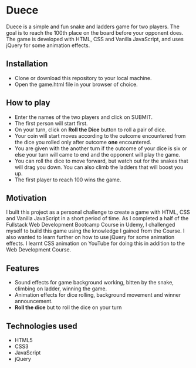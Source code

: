 # Duece

Duece is a simple and fun snake and ladders game for two players. The goal is to reach the 100th place on the board before your opponent does. The game is developed with HTML, CSS and Vanilla JavaScript, and uses jQuery for some animation effects.

## Installation

- Clone or download this repository to your local machine.
- Open the game.html file in your browser of choice.

## How to play

- Enter the names of the two players and click on SUBMIT.
- The first person will start first.
- On your turn, click on **Roll the Dice** button to roll a pair of dice. 
- Your coin will start moves according to the outcome encountered from the dice you rolled only after outcome **one** encountered.
- You are given with the another turn if the outcome of your dice is six or else your turn   will came to end and the opponent will play the game.
- You can roll the dice to move forward, but watch out for the snakes that will drag you down. You can also climb the ladders that will boost you up.
- The first player to reach 100 wins the game.

## Motivation

I built this project as a personal challenge to create a game with HTML, CSS and Vanilla JavaScript in a short period of time. As I completed a half of the Fullstack Web Development Bootcamp Course in Udemy, I challenged myself to build this game using the knowledge I gained from the Course. I also wanted to learn further on how to use jQuery for some animation effects. I learnt CSS animation on YouTube for doing this in addition to the Web Development Course.


## Features

- Sound effects for game background working, bitten by the snake, climbing on ladder, winning the game.
- Animation effects for dice rolling, background movement and winner announcement.
- **Roll the dice** but to roll the dice on your turn

## Technologies used

- HTML5
- CSS3
- JavaScript
- jQuery
